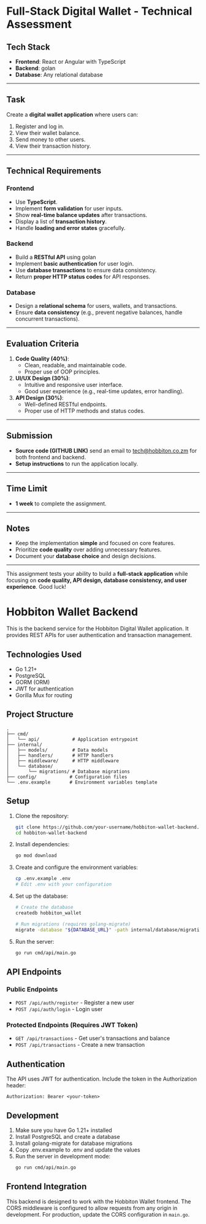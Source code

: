 # Full-Stack Digital Wallet - Technical Assessment

## Tech Stack

- **Frontend**: React or Angular with TypeScript
- **Backend**: golan
- **Database**: Any relational database

---

## Task

Create a **digital wallet application** where users can:

1. Register and log in.
2. View their wallet balance.
3. Send money to other users.
4. View their transaction history.

---

## Technical Requirements

### Frontend

- Use **TypeScript**.
- Implement **form validation** for user inputs.
- Show **real-time balance updates** after transactions.
- Display a list of **transaction history**.
- Handle **loading and error states** gracefully.

### Backend

- Build a **RESTful API** using golan
- Implement **basic authentication** for user login.
- Use **database transactions** to ensure data consistency.
- Return **proper HTTP status codes** for API responses.

### Database

- Design a **relational schema** for users, wallets, and transactions.
- Ensure **data consistency** (e.g., prevent negative balances, handle concurrent transactions).

---

## Evaluation Criteria

1. **Code Quality (40%)**:
   - Clean, readable, and maintainable code.
   - Proper use of OOP principles.
2. **UI/UX Design (30%)**:
   - Intuitive and responsive user interface.
   - Good user experience (e.g., real-time updates, error handling).
3. **API Design (30%)**:
   - Well-defined RESTful endpoints.
   - Proper use of HTTP methods and status codes.

---

## Submission

- **Source code (GITHUB LINK)** send an email to tech@hobbiton.co.zm for both frontend and backend.
- **Setup instructions** to run the application locally.

---

## Time Limit

- **1 week** to complete the assignment.

---

## Notes

- Keep the implementation **simple** and focused on core features.
- Prioritize **code quality** over adding unnecessary features.
- Document your **database choice** and design decisions.

---

This assignment tests your ability to build a **full-stack application** while focusing on **code quality, API design, database consistency, and user experience**. Good luck!

# Hobbiton Wallet Backend

This is the backend service for the Hobbiton Digital Wallet application. It provides REST APIs for user authentication and transaction management.

## Technologies Used

- Go 1.21+
- PostgreSQL
- GORM (ORM)
- JWT for authentication
- Gorilla Mux for routing

## Project Structure

```
.
├── cmd/
│   └── api/            # Application entrypoint
├── internal/
│   ├── models/         # Data models
│   ├── handlers/       # HTTP handlers
│   ├── middleware/     # HTTP middleware
│   └── database/
│       └── migrations/ # Database migrations
├── config/            # Configuration files
└── .env.example       # Environment variables template
```

## Setup

1. Clone the repository:
   ```bash
   git clone https://github.com/your-username/hobbiton-wallet-backend.git
   cd hobbiton-wallet-backend
   ```

2. Install dependencies:
   ```bash
   go mod download
   ```

3. Create and configure the environment variables:
   ```bash
   cp .env.example .env
   # Edit .env with your configuration
   ```

4. Set up the database:
   ```bash
   # Create the database
   createdb hobbiton_wallet
   
   # Run migrations (requires golang-migrate)
   migrate -database "${DATABASE_URL}" -path internal/database/migrations up
   ```

5. Run the server:
   ```bash
   go run cmd/api/main.go
   ```

## API Endpoints

### Public Endpoints

- `POST /api/auth/register` - Register a new user
- `POST /api/auth/login` - Login user

### Protected Endpoints (Requires JWT Token)

- `GET /api/transactions` - Get user's transactions and balance
- `POST /api/transactions` - Create a new transaction

## Authentication

The API uses JWT for authentication. Include the token in the Authorization header:

```
Authorization: Bearer <your-token>
```

## Development

1. Make sure you have Go 1.21+ installed
2. Install PostgreSQL and create a database
3. Install golang-migrate for database migrations
4. Copy .env.example to .env and update the values
5. Run the server in development mode:
   ```bash
   go run cmd/api/main.go
   ```

## Frontend Integration

This backend is designed to work with the Hobbiton Wallet frontend. The CORS middleware is configured to allow requests from any origin in development. For production, update the CORS configuration in `main.go`.
